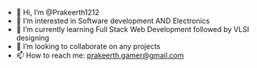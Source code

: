 - 👋 Hi, I’m @Prakeerth1212
- 👀 I’m interested in Software development AND Electronics
- 🌱 I’m currently learning Full Stack Web Development followed by VLSI designing
- 💞️ I’m looking to collaborate on any projects
- 📫 How to reach me: prakeerth.gamer@gmail.com

<!---
Prakeerth1212/Prakeerth1212 is a ✨ special ✨ repository because its `README.md` (this file) appears on your GitHub profile.
You can click the Preview link to take a look at your changes.
--->
